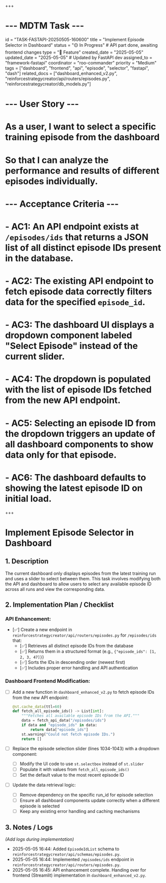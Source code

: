 +++
# --- MDTM Task ---
id = "TASK-FASTAPI-20250505-160600"
title = "Implement Episode Selector in Dashboard"
status = "🟡 In Progress" # API part done, awaiting frontend changes
type = "🌟 Feature"
created_date = "2025-05-05"
updated_date = "2025-05-05" # Updated by FastAPI dev
assigned_to = "framework-fastapi"
coordinator = "roo-commander"
priority = "Medium"
tags = ["dashboard", "frontend", "api", "episode", "selector", "fastapi", "dash"]
related_docs = ["dashboard_enhanced_v2.py", "reinforcestrategycreator/api/routers/episodes.py", "reinforcestrategycreator/db_models.py"]
# --- User Story ---
# As a user, I want to select a specific training episode from the dashboard
# So that I can analyze the performance and results of different episodes individually.
# --- Acceptance Criteria ---
# - AC1: An API endpoint exists at `/episodes/ids` that returns a JSON list of all distinct episode IDs present in the database.
# - AC2: The existing API endpoint to fetch episode data correctly filters data for the specified `episode_id`.
# - AC3: The dashboard UI displays a dropdown component labeled "Select Episode" instead of the current slider.
# - AC4: The dropdown is populated with the list of episode IDs fetched from the new API endpoint.
# - AC5: Selecting an episode ID from the dropdown triggers an update of all dashboard components to show data only for that episode.
# - AC6: The dashboard defaults to showing the latest episode ID on initial load.
+++

# Implement Episode Selector in Dashboard

## 1. Description

The current dashboard only displays episodes from the latest training run and uses a slider to select between them. This task involves modifying both the API and dashboard to allow users to select any available episode ID across all runs and view the corresponding data.

## 2. Implementation Plan / Checklist

### API Enhancement:
- [✅] Create a new endpoint in `reinforcestrategycreator/api/routers/episodes.py` for `/episodes/ids` that:
  - [✅] Retrieves all distinct episode IDs from the database
  - [✅] Returns them in a structured format (e.g., `{"episode_ids": [1, 2, 3, 47]}`)
  - [✅] Sorts the IDs in descending order (newest first)
  - [✅] Includes proper error handling and API authentication

### Dashboard Frontend Modification:
- [ ] Add a new function in `dashboard_enhanced_v2.py` to fetch episode IDs from the new API endpoint:
  ```python
  @st.cache_data(ttl=60)
  def fetch_all_episode_ids() -> List[int]:
      """Fetches all available episode IDs from the API."""
      data = fetch_api_data("/episodes/ids")
      if data and "episode_ids" in data:
          return data["episode_ids"]
      st.warning("Could not fetch episode IDs.")
      return []
  ```

- [ ] Replace the episode selection slider (lines 1034-1043) with a dropdown component:
  - [ ] Modify the UI code to use `st.selectbox` instead of `st.slider`
  - [ ] Populate it with values from `fetch_all_episode_ids()`
  - [ ] Set the default value to the most recent episode ID

- [ ] Update the data retrieval logic:
  - [ ] Remove dependency on the specific run_id for episode selection
  - [ ] Ensure all dashboard components update correctly when a different episode is selected
  - [ ] Keep any existing error handling and caching mechanisms

## 3. Notes / Logs

*(Add logs during implementation)*
- 2025-05-05 16:44: Added `EpisodeIdList` schema to `reinforcestrategycreator/api/schemas/episodes.py`.
- 2025-05-05 16:44: Implemented `/episodes/ids` endpoint in `reinforcestrategycreator/api/routers/episodes.py`.
- 2025-05-05 16:45: API enhancement complete. Handing over for frontend (Streamlit) implementation in `dashboard_enhanced_v2.py`.
